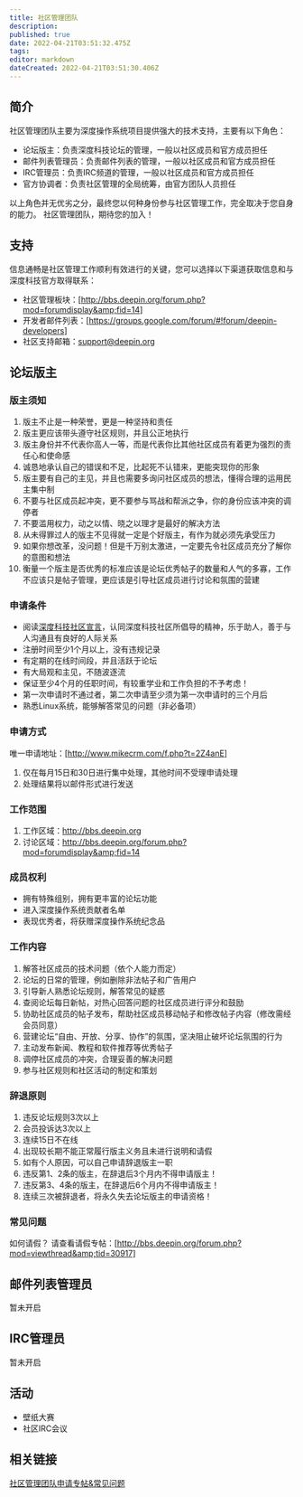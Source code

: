 ```yaml
---
title: 社区管理团队
description: 
published: true
date: 2022-04-21T03:51:32.475Z
tags: 
editor: markdown
dateCreated: 2022-04-21T03:51:30.406Z
---
```


## 简介


社区管理团队主要为深度操作系统项目提供强大的技术支持，主要有以下角色：

* 论坛版主：负责深度科技论坛的管理，一般以社区成员和官方成员担任
* 邮件列表管理员：负责邮件列表的管理，一般以社区成员和官方成员担任
* IRC管理员：负责IRC频道的管理，一般以社区成员和官方成员担任
* 官方协调者：负责社区管理的全局统筹，由官方团队人员担任

以上角色并无优劣之分，最终您以何种身份参与社区管理工作，完全取决于您自身的能力。
社区管理团队，期待您的加入！

## 支持


信息通畅是社区管理工作顺利有效进行的关键，您可以选择以下渠道获取信息和与深度科技官方取得联系：

* 社区管理板块：[http://bbs.deepin.org/forum.php?mod=forumdisplay&amp;fid=14]
* 开发者邮件列表：[https://groups.google.com/forum/#!forum/deepin-developers]
* 社区支持邮箱：support@deepin.org

## 论坛版主

### 版主须知

1. 版主不止是一种荣誉，更是一种坚持和责任
2. 版主更应该带头遵守社区规则，并且公正地执行
3. 版主身份并不代表你高人一等，而是代表你比其他社区成员有着更为强烈的责任心和使命感
4. 诚恳地承认自己的错误和不足，比起死不认错来，更能突现你的形象
5. 版主要有自己的主见，并且也需要多询问社区成员的想法，懂得合理的运用民主集中制
6. 不要与社区成员起冲突，更不要参与骂战和帮派之争，你的身份应该冲突的调停者
7. 不要滥用权力，动之以情、晓之以理才是最好的解决方法
8. 从未得罪过人的版主不见得就一定是个好版主，有作为就必须先承受压力
9. 如果你想改革，没问题！但是千万别太激进，一定要先令社区成员充分了解你的意图和想法
10. 衡量一个版主是否优秀的标准应该是论坛优秀帖子的数量和人气的多寡，工作不应该只是帖子管理，更应该是引导社区成员进行讨论和氛围的营建

### 申请条件

* 阅读[深度科技社区宣言](http://bbs.deepin.org/forum.php?mod=viewthread&tid=29472)，认同深度科技社区所倡导的精神，乐于助人，善于与人沟通且有良好的人际关系
* 注册时间至少1个月以上，没有违规记录
* 有定期的在线时间段，并且活跃于论坛
* 有大局观和主见，不随波逐流
* 保证至少4个月的任职时间，有较重学业和工作负担的不予考虑！
* 第一次申请时不通过者，第二次申请至少须为第一次申请时的三个月后
* 熟悉Linux系统，能够解答常见的问题（非必备项）

### 申请方式


唯一申请地址：[http://www.mikecrm.com/f.php?t=2Z4anE]


1. 仅在每月15日和30日进行集中处理，其他时间不受理申请处理
2. 处理结果将以邮件形式进行发送

### 工作范围

1. 工作区域：http://bbs.deepin.org
2. 讨论区域：http://bbs.deepin.org/forum.php?mod=forumdisplay&amp;fid=14

### 成员权利

* 拥有特殊组别，拥有更丰富的论坛功能
* 进入深度操作系统贡献者名单
* 表现优秀者，将获赠深度操作系统纪念品

### 工作内容

1. 解答社区成员的技术问题（依个人能力而定）
2. 论坛的日常的管理，例如删除非法帖子和广告用户
3. 引导新人熟悉论坛规则，解答常见的疑惑
4. 查阅论坛每日新帖，对热心回答问题的社区成员进行评分和鼓励
5. 协助社区成员的帖子发布，帮助社区成员移动帖子和修改帖子内容（修改需经会员同意）
6. 营建论坛“自由、开放、分享、协作”的氛围，坚决阻止破坏论坛氛围的行为
7. 主动发布新闻、教程和软件推荐等优秀帖子
8. 调停社区成员的冲突，合理妥善的解决问题
9. 参与社区规则和社区活动的制定和策划

### 辞退原则

1. 违反论坛规则3次以上
2. 会员投诉达3次以上
3. 连续15日不在线
4. 出现较长期不能正常履行版主义务且未进行说明和请假
5. 如有个人原因，可以自己申请辞退版主一职
6. 违反第1、2条的版主，在辞退后3个月内不得申请版主！
7. 违反第3、4条的版主，在辞退后6个月内不得申请版主！
8. 连续三次被辞退者，将永久失去论坛版主的申请资格！


### 常见问题

如何请假？
请查看请假专帖：[http://bbs.deepin.org/forum.php?mod=viewthread&amp;tid=30917]



## 邮件列表管理员

暂未开启

## IRC管理员

暂未开启

## 活动

* 壁纸大赛
* 社区IRC会议

## 相关链接

[社区管理团队申请专帖&常见问题](http://bbs.deepin.org/forum.php?mod=viewthread&tid=24657)